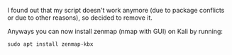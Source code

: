 I found out that my script doesn't work anymore (due to package conflicts or due to other reasons), so decided to remove it.

Anyways you can now install zenmap (nmap with GUI) on Kali by running:

```
sudo apt install zenmap-kbx
```
